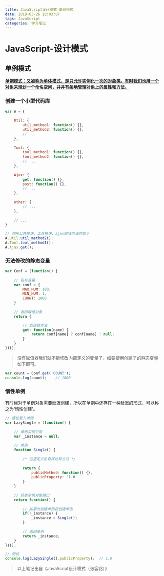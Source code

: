 ```yaml
---
title: JavaScript设计模式-单例模式
date: 2018-03-26 18:03:07
tags: JavaScript
categories: 学习笔记
---
```


# JavaScript-设计模式

## 单例模式

**<u>单例模式：又被称为单体模式，是只允许实例化一次的对象类。有时我们也用一个对象来规划一个命名空间，井井有条地管理对象上的属性和方法。</u>**

<!-- more -->

### 创建一个小型代码库

```javascript
var A = {
    
    Util: {
        util_method1: function() {},
        util_method2: function() {},
        // ...
    },
    
    Tool: {
        tool_method1: function() {},
        tool_method2: function() {},
        // ...
    },
    
    Ajax: {
        get: function() {},
        post: function() {},
        // ...
    },
    
    other: {
        // ...
    },
    
    // ...
}

// 想用公共模块、工具模块、ajax模块方法时如下
A.Util.util_method2();
A.Tool.tool_method1();
A.Ajax.get();
```

### 无法修改的静态变量

```javascript
var Conf = (function() {
    
    // 私有变量
    var conf = {
        MAX_NUM: 100,
        MIN_NUM: 1,
        COUNT: 1000
    }
    
    // 返回取值对象
    return {

        // 取值器方法
        get: function(name) {
            return conf[name] ? conf[name] : null;
        }
    }
})();
```

> 没有赋值器我们就不能修改内部定义的变量了，如要使用创建了的静态变量如下即可。

```javascript
var count = Conf.get('COUNT');
console.log(count);    // 1000
```

### 惰性单例

有时候对于单例对象需要延迟创建，所以在单例中还存在一种延迟的形式，可以称之为‘惰性创建’。

```javascript
// 惰性载入单例
var LazySingle = (function() {
    
    // 单例实例引用
    var _instance = null;
    
    // 单例
    function Single() {
        
        /* 这里定义私有属性和方法 */
        
        return {
            publicMethod: function() {},
            publicProperty: '1.0'
        }
    }
    
    // 获取单例对象接口
    return function() {
        
        // 如果为创建单例将创建单例
        if(!_instance) {
            _instance = Single();
        }
        
        // 返回单例
        return _instance;
    }
})();

// 测试
console.log(LazySingle().publicProperty);  // 1.0
```

> 以上笔记出自《JavaScript设计模式（张容铭）》

